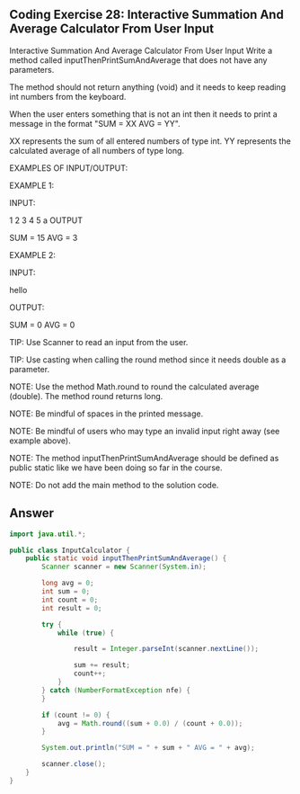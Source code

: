 ## Coding Exercise 28: Interactive Summation And Average Calculator From User Input

Interactive Summation And Average Calculator From User Input
Write a method called inputThenPrintSumAndAverage that does not have any parameters.

The method should not return anything (void) and it needs to keep reading int numbers from the keyboard.

When the user enters something that is not an int then it needs to print a message in the format "SUM = XX AVG = YY".

XX represents the sum of all entered numbers of type int.
YY represents the calculated average of all numbers of type long.



EXAMPLES OF INPUT/OUTPUT:

EXAMPLE 1:

INPUT:

1
2
3
4
5
a
OUTPUT

SUM = 15 AVG = 3



EXAMPLE 2:

INPUT:

hello

OUTPUT:

SUM = 0 AVG = 0



TIP: Use Scanner to read an input from the user.

TIP: Use casting when calling the round method since it needs double as a parameter.

NOTE: Use the method Math.round to round the calculated average (double). The method round returns long.

NOTE: Be mindful of spaces in the printed message.

NOTE: Be mindful of users who may type an invalid input right away (see example above).

NOTE: The method inputThenPrintSumAndAverage should be defined as public static like we have been doing so far in the course.

NOTE: Do not add the main method to the solution code.

## Answer
```java
import java.util.*;

public class InputCalculator {
    public static void inputThenPrintSumAndAverage() {
        Scanner scanner = new Scanner(System.in);

        long avg = 0;
        int sum = 0;
        int count = 0;
        int result = 0;

        try {
            while (true) {

                result = Integer.parseInt(scanner.nextLine());

                sum += result;
                count++;
            }
        } catch (NumberFormatException nfe) {
        }

        if (count != 0) {
            avg = Math.round((sum + 0.0) / (count + 0.0));
        }

        System.out.println("SUM = " + sum + " AVG = " + avg);

        scanner.close();
    }
}
```